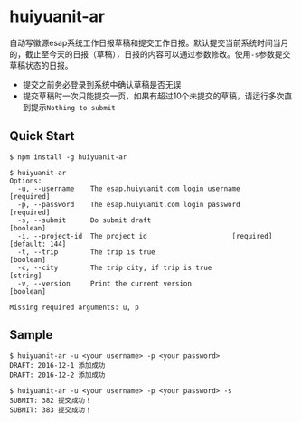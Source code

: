# huiyuanit-ar

自动写徽源esap系统工作日报草稿和提交工作日报。默认提交当前系统时间当月的，截止至今天的日报（草稿），日报的内容可以通过参数修改。使用`-s`参数提交草稿状态的日报。

- 提交之前务必登录到系统中确认草稿是否无误
- 提交草稿时一次只能提交一页，如果有超过10个未提交的草稿，请运行多次直到提示`Nothing to submit`

## Quick Start

```
$ npm install -g huiyuanit-ar
```
```
$ huiyuanit-ar
Options:
  -u, --username    The esap.huiyuanit.com login username             [required]
  -p, --password    The esap.huiyuanit.com login password             [required]
  -s, --submit      Do submit draft                                    [boolean]
  -i, --project-id  The project id                     [required] [default: 144]
  -t, --trip        The trip is true                                   [boolean]
  -c, --city        The trip city, if trip is true                      [string]
  -v, --version     Print the current version                          [boolean]

Missing required arguments: u, p
```

## Sample

```
$ huiyuanit-ar -u <your username> -p <your password>
DRAFT: 2016-12-1 添加成功
DRAFT: 2016-12-2 添加成功
```
```
$ huiyuanit-ar -u <your username> -p <your password> -s
SUBMIT: 382 提交成功！
SUBMIT: 383 提交成功！
```
